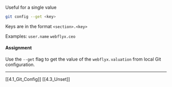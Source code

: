 Useful for a single value
``` bash
git config --get <key>
```

Keys are in the format ```<section>.<key>```

Examples:
```user.name```
```webflyx.ceo```

#### Assignment
Use the ```--get``` flag to get the value of the ```webflyx.valuation``` from local Git configuration.

---
[[4.1_Git_Config]]
[[4.3_Unset]]